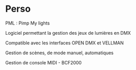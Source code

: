 # Perso

PML : Pimp My lights

Logiciel permettant la gestion des jeux de lumières en DMX

Compatible avec les interfaces OPEN DMX et VELLMAN


Gestion de scènes, de mode manuel, automatiques

Gestion de console MIDI - BCF2000
